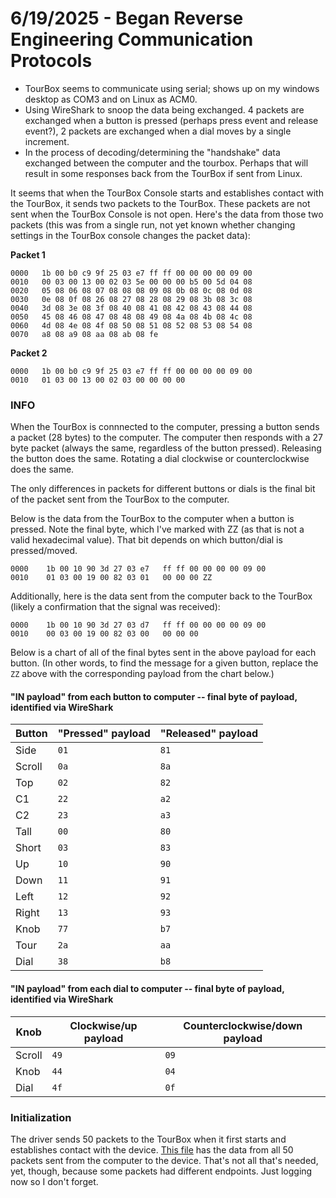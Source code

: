 # 6/19/2025 - Began Reverse Engineering Communication Protocols
- TourBox seems to communicate using serial; shows up on my windows desktop as COM3 and on Linux as ACM0.
- Using WireShark to snoop the data being exchanged. 4 packets are exchanged when a button is pressed (perhaps press event and release event?), 2 packets are exchanged when a dial moves by a single increment.
- In the process of decoding/determining the "handshake" data exchanged between the computer and the tourbox. Perhaps that will result in some responses back from the TourBox if sent from Linux.

It seems that when the TourBox Console starts and establishes contact with the TourBox, it sends two packets to the TourBox. These packets are not sent when the TourBox Console is not open.
Here's the data from those two packets (this was from a single run, not yet known whether changing settings in the TourBox console changes the packet data):

**Packet 1**
```
0000   1b 00 b0 c9 9f 25 03 e7 ff ff 00 00 00 00 09 00
0010   00 03 00 13 00 02 03 5e 00 00 00 b5 00 5d 04 08
0020   05 08 06 08 07 08 08 08 09 08 0b 08 0c 08 0d 08
0030   0e 08 0f 08 26 08 27 08 28 08 29 08 3b 08 3c 08
0040   3d 08 3e 08 3f 08 40 08 41 08 42 08 43 08 44 08
0050   45 08 46 08 47 08 48 08 49 08 4a 08 4b 08 4c 08
0060   4d 08 4e 08 4f 08 50 08 51 08 52 08 53 08 54 08
0070   a8 08 a9 08 aa 08 ab 08 fe
```

**Packet 2**
```
0000   1b 00 b0 c9 9f 25 03 e7 ff ff 00 00 00 00 09 00
0010   01 03 00 13 00 02 03 00 00 00 00
```

### INFO
When the TourBox is connnected to the computer, pressing a button sends a packet (28 bytes) to the computer. The computer then responds with a 27 byte packet (always the same, regardless of the button
pressed). Releasing the button does the same. Rotating a dial clockwise or counterclockwise does the same.

The only differences in packets for different buttons or dials is the final bit of the packet sent from the TourBox to the computer.

Below is the data from the TourBox to the computer when a button is pressed. Note the final byte, which I've marked with ZZ (as that is not a valid hexadecimal value). That bit depends on which button/dial is pressed/moved.

```
0000    1b 00 10 90 3d 27 03 e7   ff ff 00 00 00 00 09 00
0010    01 03 00 19 00 82 03 01   00 00 00 ZZ
```

Additionally, here is the data sent from the computer back to the TourBox (likely a confirmation that the signal was received):

```
0000    1b 00 10 90 3d 27 03 d7   ff ff 00 00 00 00 09 00
0010    00 03 00 19 00 82 03 00   00 00 00
```

Below is a chart of all of the final bytes sent in the above payload for each button. (In other words, to find the message for a given button, replace the `ZZ` above with the corresponding payload from the chart below.)

#### "IN payload" from each button to computer -- final byte of payload, identified via WireShark

| Button | "Pressed" payload | "Released" payload |
| ------ | ----------------- | ------------------ |
|  Side  |       `01`        |        `81`        |
| Scroll |       `0a`        |        `8a`        |
|  Top   |       `02`        |        `82`        |
|   C1   |       `22`        |        `a2`        |
|   C2   |       `23`        |        `a3`        |
|  Tall  |       `00`        |        `80`        |
| Short  |       `03`        |        `83`        |
|   Up   |       `10`        |        `90`        |
|  Down  |       `11`        |        `91`        |
|  Left  |       `12`        |        `92`        |
| Right  |       `13`        |        `93`        |
|  Knob  |       `77`        |        `b7`        |
|  Tour  |       `2a`        |        `aa`        |
|  Dial  |       `38`        |        `b8`        |

#### "IN payload" from each dial to computer -- final byte of payload, identified via WireShark

|  Knob  | Clockwise/up payload | Counterclockwise/down payload |
| ------ | -------------------- | ----------------------------- |
| Scroll |         `49`         |             `09`              |
|  Knob  |         `44`         |             `04`              |
|  Dial  |         `4f`         |             `0f`              |

### Initialization 

The driver sends 50 packets to the TourBox when it first starts and establishes contact with the device. [This file](https://drive.google.com/file/d/1cOU9LK2oY-8nWSvNlnA_YSq3Auv76m3u/view?usp=sharing) has the data from all 50 packets sent from the computer to the device. That's not all that's needed, yet, though, because some packets had different endpoints. Just logging now so I don't forget. 
